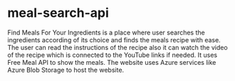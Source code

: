 # meal-search-api

Find Meals For Your Ingredients is a place where user searches the ingredients according of its choice and finds the meals recipe with ease. The user can read the instructions of the recipe also it can watch the video of the recipe which is connected to the YouTube links if needed. It uses Free Meal API to show the meals. The website uses Azure services like Azure Blob Storage to host the website.
